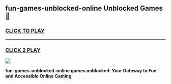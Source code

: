 
## fun-games-unblocked-online Unblocked Games👋
<h3>
<a href="https://news.freeplayer.one?title=fun-games-unblocked-online&ref=16F">CLICK TO PLAY</a></h3>
<hr>

<h3>
<a href="https://news.freeplayer.one?title=fun-games-unblocked-online&ref=16F">CLICK 2 PLAY</a>
  
</h3>

<a href="https://news.freeplayer.one?title=fun-games-unblocked-online&ref=16F/"><img src="https://clearcache.store/games.png"></a>


**fun-games-unblocked-online games unblocked: Your Gateway to Fun and Accessible Online Gaming**
